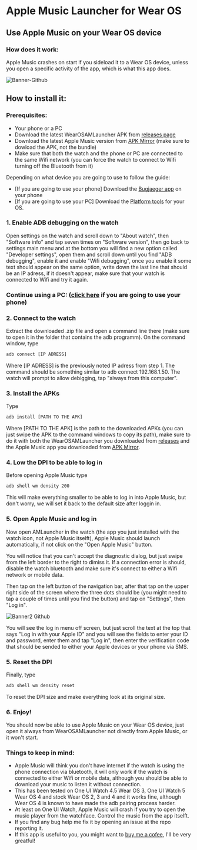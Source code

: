 # Apple Music Launcher for Wear OS

## Use Apple Music on your Wear OS device

### How does it work:
Apple Music crashes on start if you sideload it to a Wear OS device, unless you open a specific activity of the app, which is what this app does.

![Banner-Github](https://github.com/ArturoGC06/WearOSAMLauncher/assets/76574534/a175efca-1c89-4f55-aebd-a37378da8249)

## How to install it:

### Prerequisites:
- Your phone or a PC
- Download the latest WearOSAMLauncher APK from [releases page](https://github.com/ArturoGC06/WearOSAMLauncher/releases)
- Download the latest Apple Music version from [APK Mirror](https://www.apkmirror.com/apk/apple/apple-music/) (make sure to dowload the APK, not the bundle)
- Make sure that both the watch and the phone or PC are connected to the same Wifi network (you can force the watch to connect to Wifi turning off the Bluetooth from it)

Depending on what device you are going to use to follow the guide:
- [If you are going to use your phone] Download the [Bugjaeger app](https://play.google.com/store/apps/details?id=eu.sisik.hackendebug) on your phone
- [If you are going to use your PC] Download the [Platform tools](https://developer.android.com/tools/releases/platform-tools#downloads) for your OS.

### 1. Enable ADB debugging on the watch
Open settings on the watch and scroll down to "About watch", then "Software info" and tap seven times on "Software version", then go back to settings main menu and at the bottom you will find a new option called "Developer settings", open them and scroll down until you find "ADB debugging", enable it and enable "Wifi debugging", once you enable it some text should appear on the same option, write down the last line that should be an IP adress, if it doesn't appear, make sure that your watch is connected to Wifi and try it again.

### Continue using a PC: ([click here](https://github.com/ArturoGC06/WearOSAMLauncher) if you are going to use your phone)
### 2. Connect to the watch
Extract the downloaded .zip file and open a command line there (make sure to open it in the folder that contains the adb programm). On the command window, type
```cmd
adb connect [IP ADRESS]
```
Where [IP ADRESS] is the previously noted IP adress from step 1. The command should be something similar to adb connect 192.168.1.50. The watch will prompt to allow debigging, tap "always from this computer".

### 3. Install the APKs
Type
```cmd
adb install [PATH TO THE APK]
```
Where [PATH TO THE APK] is the path to the downloaded APKs (you can just swipe the APK to the command windows to copy its path), make sure to do it with both the WearOSAMLauncher you downloaded from [releases](https://github.com/ArturoGC06/WearOSAMLauncher/releases) and the Apple Music app you downloaded from [APK Mirror](https://www.apkmirror.com/apk/apple/apple-music/).

### 4. Low the DPI to be able to log in
Before opening Apple Music type 
```cmd
adb shell wm density 200
```
This will make everything smaller to be able to log in into Apple Music, but don't worry, we will set it back to the default size after loggin in.

### 5. Open Apple Music and log in

Now open AMLauncher in the watch (the app you just installed with the watch icon, not Apple Music itselft), Apple Music should launch automatically, if not click on the "Open Apple Music" button.

You will notice that you can't accept the diagnostic dialog, but just swipe from the left border to the right to dimiss it. If a connection error is should, disable the watch bluetooth and make sure it's connect to either a Wifi network or mobile data.

Then tap on the left button of the navigation bar, after that tap on the upper right side of the screen where the three dots should be (you might need to tap a couple of times until you find the button) and tap on "Settings", then "Log in".

![Banner2 Github](https://github.com/ArturoGC06/WearOSAMLauncher/assets/76574534/cd33d68b-18d0-4b5a-a21f-174cf2d336fc)

You will see the log in menu off screen, but just scroll the text at the top that says "Log in with your Apple ID" and you will see the fields to enter your ID and password, enter them and tap "Log in", then enter the verification code that should be sended to either your Apple devices or your phone via SMS.

### 5. Reset the DPI

Finally, type
```cmd
adb shell wm density reset
```
To reset the DPI size and make everything look at its original size.

### 6. Enjoy!

You should now be able to use Apple Music on your Wear OS device, just open it always from WearOSAMLauncher not directly from Apple Music, or it won't start.

### Things to keep in mind:
- Apple Music will think you don't have internet if the watch is using the phone connection via bluetooth, it will only work if the watch is connected to either Wifi or mobile data, although you should be able to download your music to listen it without connection.
- This has been tested on One UI Watch 4.5 Wear OS 3, One UI Watch 5 Wear OS 4 and stock Wear OS 2, 3 and 4 and it works fine, although Wear OS 4 is known to have made the adb pairing process harder.
- At least on One UI Watch, Apple Music will crash if you try to open the music player from the watchface. Control the music from the app itselft.
- If you find any bug help me fix it by opening an issue at the repo reporting it.
- If this app is useful to you, you might want to [buy me a cofee](https://paypal.me/agcarbajo1), I'll be very greatful!
